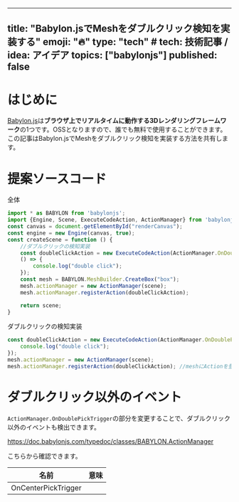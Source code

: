 
---
title: "Babylon.jsでMeshをダブルクリック検知を実装する"
emoji: "🔥"
type: "tech" # tech: 技術記事 / idea: アイデア
topics: ["babylonjs"]
published: false
---

# はじめに
[Babylon.js](https://www.babylonjs.com/)は**ブラウザ上でリアルタイムに動作する3Dレンダリングフレームワーク**の1つです。OSSとなりますので、誰でも無料で使用することができます。
この記事はBabylon.jsでMeshをダブルクリック検知を実装する方法を共有します。

# 提案ソースコード

全体

```js
import * as BABYLON from 'babylonjs';
import {Engine, Scene, ExecuteCodeAction, ActionManager} from 'babylonjs';
const canvas = document.getElementById("renderCanvas");
const engine = new Engine(canvas, true);
const createScene = function () {
    //ダブルクリックの検知実装
    const doubleClickAction = new ExecuteCodeAction(ActionManager.OnDoublePickTrigger, 
    () => {
        console.log("double click");
    });
    const mesh = BABYLON.MeshBuilder.CreateBox("box");
    mesh.actionManager = new ActionManager(scene);
    mesh.actionManager.registerAction(doubleClickAction);

    return scene;
}
```

ダブルクリックの検知実装

```js
const doubleClickAction = new ExecuteCodeAction(ActionManager.OnDoublePickTrigger, () => {
    console.log("double click");
});
mesh.actionManager = new ActionManager(scene);
mesh.actionManager.registerAction(doubleClickAction); //meshにActionを登録する
```

# ダブルクリック以外のイベント

`ActionManager.OnDoublePickTrigger`の部分を変更することで、ダブルクリック以外のイベントも検出できます。

https://doc.babylonjs.com/typedoc/classes/BABYLON.ActionManager

こちらから確認できます。

| 名前                | 意味 |
| ------------------- | ---- |
| OnCenterPickTrigger |      |